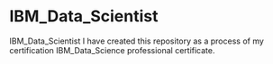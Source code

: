 # IBM_Data_Scientist
IBM_Data_Scientist
I have created this repository as a process of my certification IBM_Data_Science professional certificate. 

